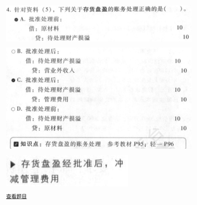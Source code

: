 ![](a82d432db1ff5b634f1db493f0226092.png)

![](e97a5e17ae2f04e73f9a998e04f6c9de.png)

![](61e056af464ce27b9ab06a2283561130.png)

[查看题目](../考前模拟测试题（1）.md#4474-不定项)

